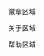<!--AUTO_SHIELDS_PLEASE_DONT_DELETE_IT-->
徽章区域
<!--AUTO_SHIELDS_PLEASE_DONT_DELETE_IT-END-->

<!--AUTO_ABOUT_PLEASE_DONT_DELETE_IT-->
关于区域
<!--AUTO_ABOUT_PLEASE_DONT_DELETE_IT-END-->

<!--AUTO_HELP_PLEASE_DONT_DELETE_IT-->
帮助区域
<!--AUTO_HELP_PLEASE_DONT_DELETE_IT-END-->
